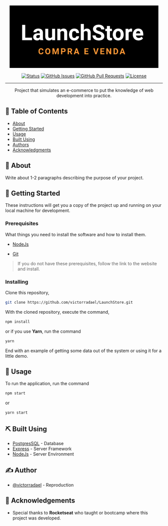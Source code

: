 <p align="center">
  <a href="" rel="noopener">
 <img height=200px src="./src/assets/logo.png" alt="Project logo"></a>
</p>

<div align="center">

[![Status](https://img.shields.io/badge/status-active-success.svg)]()
[![GitHub Issues](https://img.shields.io/github/issues/victorradael/LaunchStore)](https://github.com/kylelobo/The-Documentation-Compendium/issues)
[![GitHub Pull Requests](https://img.shields.io/github/issues-pr/victorradael/LaunchStore)](https://github.com/victorradael/LaunchStore/pulls)
[![License](https://img.shields.io/badge/license-MIT-blue.svg)](/LICENSE)

</div>

---

<p align="center"> 
Project that simulates an e-commerce to put the knowledge of web development into practice.
    <br> 
</p>

## 📝 Table of Contents

- [About](#about)
- [Getting Started](#getting_started)
- [Usage](#usage)
- [Built Using](#built_using)
- [Authors](#authors)
- [Acknowledgments](#acknowledgement)

## 🧐 About <a name = "about"></a>

Write about 1-2 paragraphs describing the purpose of your project.

## 🏁 Getting Started <a name = "getting_started"></a>

These instructions will get you a copy of the project up and running on your local machine for development.

### Prerequisites

What things you need to install the software and how to install them.

- [NodeJs](https://nodejs.org/en/)

- [Git](https://git-scm.com/)

> If you do not have these prerequisites, follow the link to the website and install.

### Installing

Clone this repository,

```sh
git clone https://github.com/victorradael/LaunchStore.git
```

With the cloned repository, execute the command,

```sh
npm install
```

or if you use **Yarn**, run the command

```sh
yarn
```

End with an example of getting some data out of the system or using it for a little demo.

## 🎈 Usage <a name="usage"></a>

To run the application, run the command

```sh
npm start
```

or

```sh
yarn start
```

## ⛏️ Built Using <a name = "built_using"></a>

- [PostgresSQL](https://www.postgresql.org/) - Database
- [Express](https://expressjs.com/) - Server Framework
- [NodeJs](https://nodejs.org/en/) - Server Environment

## ✍️ Author <a name = "authors"></a>

- [@victorradael](https://github.com/victorradael) - Reproduction

## 🎉 Acknowledgements <a name = "acknowledgement"></a>

- Special thanks to **Rocketseat** who taught or bootcamp where this project was developed.
